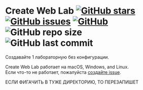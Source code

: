 # Create Web Lab [![GitHub stars][stars-shield]][stars-url] [![GitHub issues][issues-shield]][issues-url] [![GitHub][license-shield]][license-url] ![GitHub repo size](https://img.shields.io/github/repo-size/burevestnik-png/create-web-lab) ![GitHub last commit](https://img.shields.io/github/last-commit/burevestnik-png/create-web-lab)

Создавайте 1 лабораторную без конфигурации.

Create Web Lab работает на macOS, Windows, and Linux.<br>
Если что-то не работает, пожалуйста [создайте issue](https://github.com/burevestnik-png/create-web-lab/issues/new).<br>

[stars-shield]: https://img.shields.io/github/stars/burevestnik-png/create-web-lab?style=social
[stars-url]: https://github.com/burevestnik-png/create-web-lab/stargazers
[issues-shield]: https://img.shields.io/github/issues/burevestnik-png/create-web-lab
[issues-url]: https://github.com/burevestnik-png/create-web-lab/issues
[license-shield]: https://img.shields.io/github/license/burevestnik-png/create-web-lab
[license-url]: https://github.com/burevestnik-png/create-web-lab/blob/master/LICENSE


ЕСЛИ ФИГАЧИТЬ В ТУЖЕ ДИРЕКТОРИЮ, ТО ПЕРЕЗАПИШЕТ
